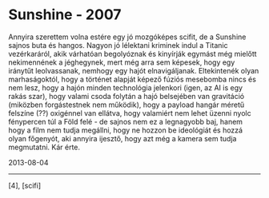 # Sunshine - 2007

Annyira szerettem volna estére egy jó mozgóképes scifit, de a Sunshine sajnos buta és hangos. Nagyon jó lélektani kriminek indul a Titanic vezérkaráról, akik várhatóan begolyóznak és kinyírják egymást még mielőtt nekimennének a jéghegynek, mert még arra sem képesek, hogy egy iránytűt leolvassanak, nemhogy egy hajót elnavigáljanak. Eltekintenék olyan marhaságoktól, hogy a történet alapját képező fúziós mesebomba nincs és nem lesz, hogy a hajón minden technológia jelenkori (igen, az AI is egy rakás szar), hogy valami csoda folytán a hajó belsejében van gravitáció (miközben forgástestnek nem működik), hogy a payload hangár méretű felszíne (??) oxigénnel van ellátva, hogy valamiért nem lehet üzenni nyolc fénypercen túl a Föld felé - de sajnos nem ez a legnagyobb baj, hanem hogy a film nem tudja megállni, hogy ne hozzon be ideológiát és hozzá olyan főgenyót, aki annyira ijesztő, hogy azt még a kamera sem tudja megmutatni. Kár érte.

2013-08-04 

----

[4], [scifi]